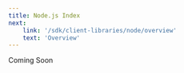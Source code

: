 ```yaml
---
title: Node.js Index
next:
    link: '/sdk/client-libraries/node/overview'
    text: 'Overview'
---
```

Coming Soon
